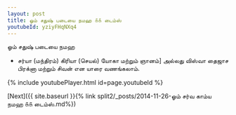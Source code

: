 ```yaml
---
layout: post
title: ஓம் சதுஷ் படையை நமஹ ௧௧ டைம்ஸ்
youtubeId: yziyFHqNXq4
---
```

 
 
 ஓம் சதுஷ் படையை நமஹ  
 
 -  சர்யா (மந்திரம்) கிரியா (செயல்) யோகா மற்றும் ஞானம்] அல்லது விஸ்வா தைஜாச பிரக்னா மற்றும் சிவன் என யாரை வணங்கலாம். 
 
  
 
  
 
 
 
 
 
 


{% include youtubePlayer.html id=page.youtubeId %}
 
[Next]({{ site.baseurl }}{% link  split2/_posts/2014-11-26-ஓம் சர்வ காம்ய நமஹ ௧௧ டைம்ஸ்.md%})
 
